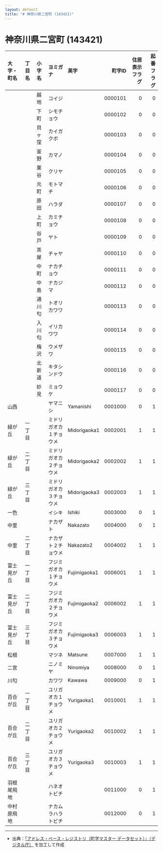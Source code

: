```yaml
---
layout: default
title: "# 神奈川県二宮町 (143421)"
---
```


# 神奈川県二宮町 (143421)

| 大字・町名 | 丁目名 | 小字名 | ヨミガナ | 英字 | 町字ID | 住居表示フラグ | 起番フラグ |
|:--------|:------|:------|:-----------------|:---------------------|--------:|----------:|--------:|
|  |  | 越地 | コイジ |  | 0000101 | 0 | 0 |
|  |  | 下町 | シモチョウ |  | 0000102 | 0 | 0 |
|  |  | 貝ヶ窪 | カイガクボ |  | 0000103 | 0 | 0 |
|  |  | 釜野 | カマノ |  | 0000104 | 0 | 0 |
|  |  | 栗谷 | クリヤ |  | 0000105 | 0 | 0 |
|  |  | 元町 | モトマチ |  | 0000106 | 0 | 0 |
|  |  | 原田 | ハラダ |  | 0000107 | 0 | 0 |
|  |  | 上町 | カミチョウ |  | 0000108 | 0 | 0 |
|  |  | 谷戸 | ヤト |  | 0000109 | 0 | 0 |
|  |  | 茶屋 | チャヤ |  | 0000110 | 0 | 0 |
|  |  | 中町 | ナカチョウ |  | 0000111 | 0 | 0 |
|  |  | 中島 | ナカジマ |  | 0000112 | 0 | 0 |
|  |  | 通川匂 | トオリカワワ |  | 0000113 | 0 | 0 |
|  |  | 入川匂 | イリカワワ |  | 0000114 | 0 | 0 |
|  |  | 梅沢 | ウメザワ |  | 0000115 | 0 | 0 |
|  |  | 北新道 | キタシンドウ |  | 0000116 | 0 | 0 |
|  |  | 妙見 | ミョウケ |  | 0000117 | 0 | 0 |
| 山西 |  |  | ヤマニシ | Yamanishi | 0001000 | 0 | 1 |
| 緑が丘 | 一丁目 |  | ミドリガオカ１チョウメ | Midorigaoka1 | 0002001 | 1 | 1 |
| 緑が丘 | 二丁目 |  | ミドリガオカ２チョウメ | Midorigaoka2 | 0002002 | 1 | 1 |
| 緑が丘 | 三丁目 |  | ミドリガオカ３チョウメ | Midorigaoka3 | 0002003 | 1 | 1 |
| 一色 |  |  | イシキ | Ishiki | 0003000 | 0 | 1 |
| 中里 |  |  | ナカザト | Nakazato | 0004000 | 0 | 1 |
| 中里 | 二丁目 |  | ナカザト２チョウメ | Nakazato2 | 0004002 | 1 | 1 |
| 富士見が丘 | 一丁目 |  | フジミガオカ１チョウメ | Fujimigaoka1 | 0006001 | 1 | 1 |
| 富士見が丘 | 二丁目 |  | フジミガオカ２チョウメ | Fujimigaoka2 | 0006002 | 1 | 1 |
| 富士見が丘 | 三丁目 |  | フジミガオカ３チョウメ | Fujimigaoka3 | 0006003 | 1 | 1 |
| 松根 |  |  | マツネ | Matsune | 0007000 | 1 | 1 |
| 二宮 |  |  | ニノミヤ | Ninomiya | 0008000 | 0 | 1 |
| 川匂 |  |  | カワワ | Kawawa | 0009000 | 0 | 1 |
| 百合が丘 | 一丁目 |  | ユリガオカ１チョウメ | Yurigaoka1 | 0010001 | 1 | 1 |
| 百合が丘 | 二丁目 |  | ユリガオカ２チョウメ | Yurigaoka2 | 0010002 | 1 | 1 |
| 百合が丘 | 三丁目 |  | ユリガオカ３チョウメ | Yurigaoka3 | 0010003 | 1 | 1 |
| 羽根尾飛地 |  |  | ハネオトビチ |  | 0011000 | 0 | 1 |
| 中村原飛地 |  |  | ナカムラハラトビチ |  | 0012000 | 0 | 1 |

---

- 出典：[「アドレス・ベース・レジストリ（町字マスター データセット）』（デジタル庁）](https://www.digital.go.jp/policies/base_registry_address/) を加工して作成
